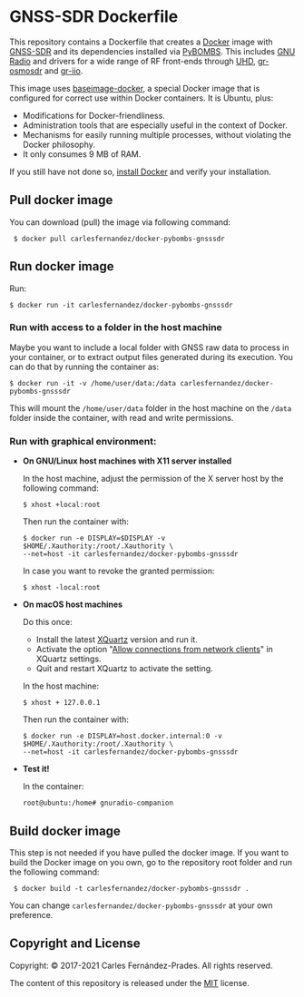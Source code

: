 <!-- prettier-ignore-start -->
[comment]: # (
SPDX-License-Identifier: MIT
)

[comment]: # (
SPDX-FileCopyrightText: 2020-2021 Carles Fernandez-Prades <carles.fernandez@cttc.es>
)
<!-- prettier-ignore-end -->

# GNSS-SDR Dockerfile

This repository contains a Dockerfile that creates a
[Docker](https://www.docker.com/) image with [GNSS-SDR](https://gnss-sdr.org)
and its dependencies installed via
[PyBOMBS](https://github.com/gnuradio/pybombs). This includes
[GNU Radio](https://gnuradio.org/) and drivers for a wide range of RF front-ends
through [UHD](https://github.com/EttusResearch/uhd),
[gr-osmosdr](http://osmocom.org/projects/sdr/wiki/GrOsmoSDR) and
[gr-iio](https://github.com/analogdevicesinc/gr-iio).

This image uses [baseimage-docker](https://github.com/phusion/baseimage-docker),
a special Docker image that is configured for correct use within Docker
containers. It is Ubuntu, plus:

- Modifications for Docker-friendliness.
- Administration tools that are especially useful in the context of Docker.
- Mechanisms for easily running multiple processes, without violating the Docker
  philosophy.
- It only consumes 9 MB of RAM.

If you still have not done so,
[install Docker](https://docs.docker.com/get-started/#set-up-your-docker-environment)
and verify your installation.

## Pull docker image

You can download (pull) the image via following command:

     $ docker pull carlesfernandez/docker-pybombs-gnsssdr

## Run docker image

Run:

    $ docker run -it carlesfernandez/docker-pybombs-gnsssdr

### Run with access to a folder in the host machine

Maybe you want to include a local folder with GNSS raw data to process in your
container, or to extract output files generated during its execution. You can do
that by running the container as:

    $ docker run -it -v /home/user/data:/data carlesfernandez/docker-pybombs-gnsssdr

This will mount the `/home/user/data` folder in the host machine on the `/data`
folder inside the container, with read and write permissions.

### Run with graphical environment:

- **On GNU/Linux host machines with X11 server installed**

  In the host machine, adjust the permission of the X server host by the
  following command:

      $ xhost +local:root

  Then run the container with:

      $ docker run -e DISPLAY=$DISPLAY -v $HOME/.Xauthority:/root/.Xauthority \
      --net=host -it carlesfernandez/docker-pybombs-gnsssdr

  In case you want to revoke the granted permission:

      $ xhost -local:root

- **On macOS host machines**

  Do this once:

  - Install the latest [XQuartz](https://www.xquartz.org/) version and run it.
  - Activate the option
    "[Allow connections from network clients](https://blogs.oracle.com/oraclewebcentersuite/running-gui-applications-on-native-docker-containers-for-mac)"
    in XQuartz settings.
  - Quit and restart XQuartz to activate the setting.

  In the host machine:

      $ xhost + 127.0.0.1

  Then run the container with:

      $ docker run -e DISPLAY=host.docker.internal:0 -v $HOME/.Xauthority:/root/.Xauthority \
      --net=host -it carlesfernandez/docker-pybombs-gnsssdr

- **Test it!**

  In the container:

      root@ubuntu:/home# gnuradio-companion

## Build docker image

This step is not needed if you have pulled the docker image. If you want to
build the Docker image on you own, go to the repository root folder and run the
following command:

     $ docker build -t carlesfernandez/docker-pybombs-gnsssdr .

You can change `carlesfernandez/docker-pybombs-gnsssdr` at your own preference.

## Copyright and License

Copyright: &copy; 2017-2021 Carles Fern&aacute;ndez-Prades. All rights reserved.

The content of this repository is released under the [MIT](./LICENSE) license.

